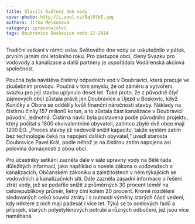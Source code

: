```yaml
---
title: Slavili Světový den vody
cover-photo: http://i.zoul.cz/9ql9lbI.jpg
authors: Jitka Melkusová
category: zpravodajství
tags: Doubravice Boskovice voda 12-2014
---
```


Tradiční setkání v rámci oslav Světového dne vody se uskutečnilo v pátek, prvním jarním dni letošního roku. Pro zástupce obcí, členy Svazku pro vodovody a kanalizace a další partnery je uspořádala Vodárenská akciová společnost.

Poučná byla návštěva čistírny odpadních vod v Doubravici, která pracuje ve zkušebním provozu. Poučná v tom smyslu, že od záměru a vytvoření svazku pro její stavbu uplynulo deset let. Také proto, že z původně čtyř zájmových obcí zůstala právě jen Doubravice a Újezd u Boskovic, když Kuničky a Obora se oddělily kvůli finanční náročnosti stavby. Náklady na čistírnu činily 157 milionů korun, a to zůstala část kanalizace v Doubravici původní, jednotná. Čístírna navíc byla postavena podle původního projektu, který počítal s 1800 ekvivalentními obyvateli, zatímco zbylé dvě obce mají 1200 EO. „Proces stavby již nedovolil snížit kapacitu, takže systém zatím bez technologie čeká na napojení dalších obyvatel,“ uvedl starosta Doubravice Pavel Král, podle něhož je na čistírnu zatím napojena asi polovina domácností z obou obcí.

Pro účastníky setkání zazněla dále v sále úpravny vody na Bělé řada důležitých informací, jako například o novele zákona o vodovodech a kanalizacích, Občanském zákoníku a záležitostech v něm týkajících se vodovdních a kanalizačních sítí. Dále zazněla zásadní informace o řešení ztrát vody, jež se podařilo snížit z průměrných 30 procent téměř na celorepublikový průměr, ketrý činí kolem 20 procent. Kromě rozdělení sledovaných celků souvisí ztráty i s nutností výměny starých částí vedení, kdy některé z nich mají padesát i více let. Týká se to ocelových řadů a přípojek, starých polyetylénových potrubí a různých odbočení, jež jsou více namáhaná.